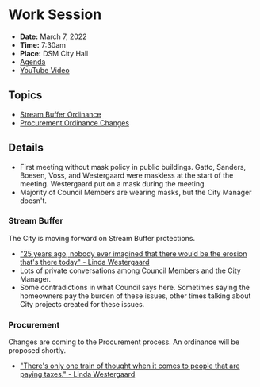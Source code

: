 # Work Session

- **Date:** March 7, 2022
- **Time:** 7:30am 
- **Place:** DSM City Hall
- [Agenda](https://councildocs.dsm.city/agendas/2022/20220307%20councilworksession.pdf)
- [YouTube Video](https://youtu.be/_xJwfT32psw)

## Topics 

- [Stream Buffer Ordinance](https://www.dsm.city/document_center/City%20Clerk/Work%20Sessions/2022/Council%20Worksession%20-%202022-0307%20-%20Stream%20Buffers.pdf?pdf=Stream%20Buffer%20Ordinance&t=1646690658800)
- [Procurement Ordinance Changes](https://www.dsm.city/document_center/City%20Clerk/Work%20Sessions/2022/Procurement%20Ordinance%20-%20Council%20Presentation%20Formatted.pdf?pdf=Procurement%20Ordinance%20Changes&t=1646690658800)

## Details

- First meeting without mask policy in public buildings. Gatto, Sanders, Boesen, Voss, and Westergaard were maskless at the start of the meeting. Westergaard put on a mask during the meeting.
- Majority of Council Members are wearing masks, but the City Manager doesn't.

### Stream Buffer

The City is moving forward on Stream Buffer protections.

- ["25 years ago, nobody ever imagined that there would be the erosion that's there today" - Linda Westergaard](https://youtu.be/_xJwfT32psw?t=1827)
- Lots of private conversations among Council Members and the City Manager.
- Some contradictions in what Council says here. Sometimes saying the homeowners pay the burden of these issues, other times talking about City projects created for these issues.

### Procurement

Changes are coming to the Procurement process. An ordinance will be proposed shortly.

- ["There's only one train of thought when it comes to people that are paying taxes." - Linda Westergaard](https://youtu.be/_xJwfT32psw?t=4501)
